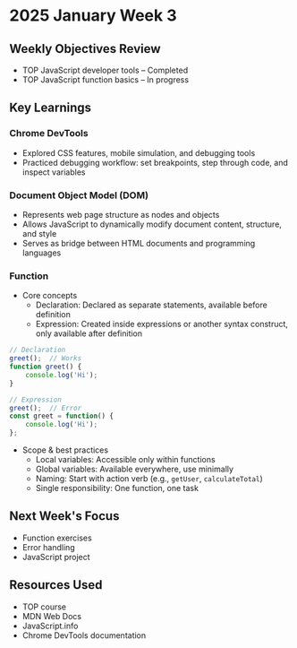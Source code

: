 # 2025 January Week 3

## Weekly Objectives Review
- TOP JavaScript developer tools – Completed
- TOP JavaScript function basics – In progress

## Key Learnings
### Chrome DevTools
- Explored CSS features, mobile simulation, and debugging tools
- Practiced debugging workflow: set breakpoints, step through code, and inspect variables

### Document Object Model (DOM)
- Represents web page structure as nodes and objects
- Allows JavaScript to dynamically modify document content, structure, and style
- Serves as bridge between HTML documents and programming languages

### Function
- Core concepts
  - Declaration: Declared as separate statements, available before definition
  - Expression: Created inside expressions or another syntax construct, only available after definition

```javascript
// Declaration
greet();  // Works
function greet() {
    console.log('Hi');
}

// Expression
greet();  // Error
const greet = function() {
    console.log('Hi');
};
```

- Scope & best practices 
  - Local variables: Accessible only within functions
  - Global variables: Available everywhere, use minimally
  - Naming: Start with action verb (e.g., `getUser`, `calculateTotal`)
  - Single responsibility: One function, one task

## Next Week's Focus
- Function exercises
- Error handling
- JavaScript project

## Resources Used
- TOP course
- MDN Web Docs
- JavaScript.info
- Chrome DevTools documentation